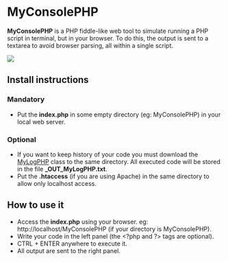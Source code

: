 # MyConsolePHP
**MyConsolePHP** is a PHP fiddle-like web tool to simulate running a PHP script in terminal, but in your browser. To do this, the output is sent to a textarea to avoid browser parsing, all within a single script.

![](http://i.imgur.com/Ffw0WIo.png)

## Install instructions
### Mandatory
  - Put the **index.php** in some empty directory (eg: MyConsolePHP) in your local web server.

### Optional
  - If you want to keep history of your code you must download the [MyLogPHP](https://github.com/llagerlof/MyLogPHP) class to the same directory. All executed code will be stored in the file **_OUT_MyLogPHP.txt**.
  - Put the **.htaccess** (if you are using Apache) in the same directory to allow only localhost access.

## How to use it
  - Access the **index.php** using your browser. eg: http://localhost/MyConsolePHP (if your directory is MyConsolePHP).
  - Write your code in the left panel (the \<?php and ?\> tags are optional).
  - CTRL + ENTER anywhere to execute it.
  - All output are sent to the right panel.
